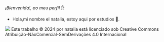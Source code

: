 _¡Bienvenida!, ao meu perfil_ ✋

- Hola,mi nombre el natalia, estoy aqui por estudios 💜.

![](https://media.tenor.com/fKagG_MQIf4AAAAM/carminha-sipping-tea.gif)
Este trabalho © 2024 por natalia está licenciado sob Creative Commons Atribuição-NãoComercial-SemDerivações 4.0 Internacional
